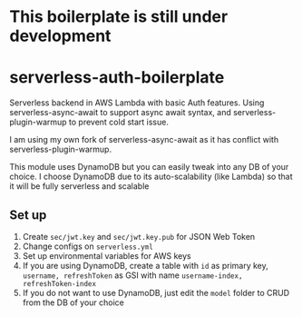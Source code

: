 # This boilerplate is still under development

# serverless-auth-boilerplate
Serverless backend in AWS Lambda with basic Auth features. Using serverless-async-await to support async await syntax, and serverless-plugin-warmup to prevent cold start issue.

I am using my own fork of serverless-async-await as it has conflict with serverless-plugin-warmup.

This module uses DynamoDB but you can easily tweak into any DB of your choice. I choose DynamoDB due to its auto-scalability (like Lambda) so that it will be fully serverless and scalable

## Set up
1. Create `sec/jwt.key` and `sec/jwt.key.pub` for JSON Web Token
2. Change configs on `serverless.yml`
3. Set up environmental variables for AWS keys
4. If you are using DynamoDB, create a table with `id` as primary key, `username, refreshToken` as GSI with name `username-index, refreshToken-index`
5. If you do not want to use DynamoDB, just edit the `model` folder to CRUD from the DB of your choice
